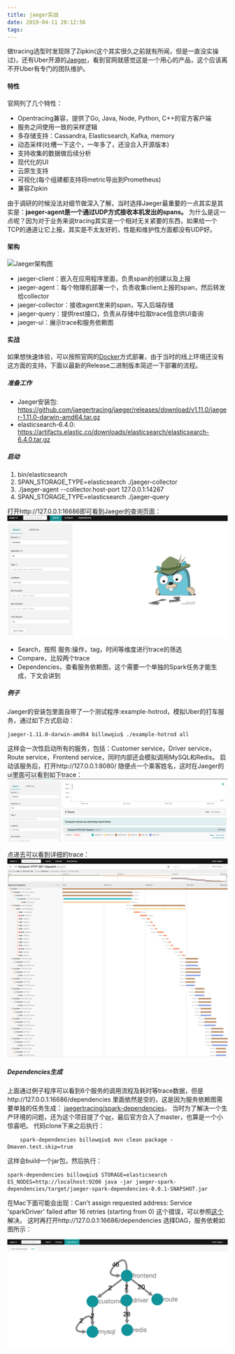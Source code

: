 ```yaml
---
title: jaeger实战
date: 2019-04-11 20:12:56
tags:
---
```

做tracing选型时发现除了Zipkin(这个其实很久之前就有所闻，但是一直没实操过)，还有Uber开源的[Jaeger](https://www.jaegertracing.io)，看到官网就感觉这是一个用心的产品，这个应该离不开Uber有专门的团队维护。

#### 特性
官网列了几个特性：
- Opentracing兼容，提供了Go, Java, Node, Python, C++的官方客户端
- 服务之间使用一致的采样逻辑
- 多存储支持：Cassandra, Elasticsearch, Kafka, memory
- 动态采样(吐槽一下这个，一年多了，还没合入开源版本)
- 支持收集的数据做后续分析
- 现代化的UI
- 云原生支持
- 可视化(每个组建都支持将metric导出到Prometheus)
- 兼容Zipkin

由于调研的时候没法对细节做深入了解，当时选择Jaeger最重要的一点其实是其实是：**jaeger-agent是一个通过UDP方式接收本机发出的spans。**
为什么是这一点呢？因为对于业务来说tracing其实是一个相对无关紧要的东西，如果给一个TCP的通道让它上报，其实是不太友好的，性能和维护性方面都没有UDP好。

#### 架构

![Jaeger架构图](https://www.jaegertracing.io/img/architecture.png)

- jaeger-client：嵌入在应用程序里面，负责span的创建以及上报
- jaeger-agent：每个物理机部署一个，负责收集client上报的span，然后转发给collector
- jaeger-collector：接收agent发来的span，写入后端存储
- jaeger-query：提供rest接口，负责从存储中拉取trace信息供UI查询
- jaeger-ui：展示trace和服务依赖图

#### 实战
如果想快速体验，可以按照官网的[Docker](https://www.jaegertracing.io/docs/1.11/deployment/)方式部署，由于当时的线上环境还没有这方面的支持，下面以最新的Release二进制版本简述一下部署的流程。

##### 准备工作
- Jaeger安装包: 
    https://github.com/jaegertracing/jaeger/releases/download/v1.11.0/jaeger-1.11.0-darwin-amd64.tar.gz
- elasticsearch-6.4.0: 
    https://artifacts.elastic.co/downloads/elasticsearch/elasticsearch-6.4.0.tar.gz

##### 启动
1. bin/elasticsearch
2. SPAN_STORAGE_TYPE=elasticsearch ./jaeger-collector
3. ./jaeger-agent --collector.host-port 127.0.0.1:14267
4. SPAN_STORAGE_TYPE=elasticsearch ./jaeger-query

打开http://127.0.0.1:16686即可看到Jaeger的查询页面：
![](/images/2019/04/jaeger-ui.png "jaeger-ui")

- Search，按照 服务:操作，tag，时间等维度进行trace的筛选
- Compare，比较两个trace
- Dependencies，查看服务依赖图，这个需要一个单独的Spark任务才能生成，下文会讲到

##### 例子
Jaeger的安装包里面自带了一个测试程序:example-hotrod，模拟Uber的打车服务，通过如下方式启动：

    jaeger-1.11.0-darwin-amd64 billowqiu$ ./example-hotrod all

这样会一次性启动所有的服务，包括：Customer service，Driver service，Route service，Frontend service，同时内部还会模拟调用MySQL和Redis。
启动该服务后，打开http://127.0.0.1:8080/ 随便点一个乘客姓名，这时在Jaeger的ui里面可以看到如下trace：
![](/images/2019/04/hotrod_trace.png "hotrod_trace")

点进去可以看到详细的trace：
![](/images/2019/04/hotrod_trace_detail.png "hotrod_trace_detail")

##### Dependencies生成
上面通过例子程序可以看到6个服务的调用流程及耗时等trace数据，但是http://127.0.0.1:16686/dependencies 里面依然是空的，这是因为服务依赖图需要单独的任务生成：
    [jaegertracing/spark-dependencies](https://github.com/jaegertracing/spark-dependencies)， 当时为了解决一个生产环境的问题，还为这个项目提了个[pr](https://github.com/jaegertracing/spark-dependencies/pull/39)，最后官方合入了master，也算是一个小惊喜吧。
代码clone下来之后执行：

        spark-dependencies billowqiu$ mvn clean package -Dmaven.test.skip=true

这样会build一个jar包，然后执行：

    spark-dependencies billowqiu$ STORAGE=elasticsearch ES_NODES=http://localhost:9200 java -jar jaeger-spark-dependencies/target/jaeger-spark-dependencies-0.0.1-SNAPSHOT.jar

在Mac下面可能会出现：Can't assign requested address: Service 'sparkDriver' failed after 16 retries (starting from 0) 这个错误，可以参照[这个](https://stackoverflow.com/questions/34601554/mac-spark-shell-error-initializing-sparkcontext)解决。
这时再打开http://127.0.0.1:16686/dependencies 选择DAG，服务依赖如图所示：

![](/images/2019/04/hotrod_trace_dependencies.png "hotrod_trace_dependencies")
